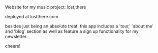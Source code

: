 Website for my music project: lost,there

deployed at lostthere.com

besides just being an absolute treat, this app includes a 'tour,' 'about me' and 'blog' section as well as feature a sign up functionality for my newsletter.

cheers!
